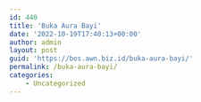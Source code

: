 ```yaml
---
id: 440
title: 'Buka Aura Bayi'
date: '2022-10-19T17:40:13+00:00'
author: admin
layout: post
guid: 'https://bos.awn.biz.id/buka-aura-bayi/'
permalink: /buka-aura-bayi/
categories:
    - Uncategorized
---
```


